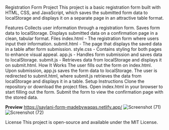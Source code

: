 Registration Form Project
This project is a basic registration form built with HTML, CSS, and JavaScript, which saves the submitted form data to localStorage and displays it on a separate page in an attractive table format.

Features
Collects user information through a registration form.
Saves form data to localStorage.
Displays submitted data on a confirmation page in a clean, tabular format.
Files
index.html - The registration form where users input their information.
submit.html - The page that displays the saved data in a table after form submission.
style.css - Contains styling for both pages to enhance visual appeal.
app.js - Handles form submission and saves data to localStorage.
submit.js - Retrieves data from localStorage and displays it on submit.html.
How It Works
The user fills out the form on index.html.
Upon submission, app.js saves the form data to localStorage.
The user is redirected to submit.html, where submit.js retrieves the data from localStorage and displays it in a table.
Setup Instructions
Clone the repository or download the project files.
Open index.html in your browser to start filling out the form.
Submit the form to view the confirmation page with the stored data.


**Preview**
https://saylani-form-madebywaqas.netlify.app/
![Screenshot (71)](https://github.com/user-attachments/assets/90f2bd34-ec0a-43e9-8493-2cd7db4785c7)
![Screenshot (72)](https://github.com/user-attachments/assets/eb56a715-fba3-4e72-b0a1-7a4777d0a790)

License
This project is open-source and available under the MIT License.

